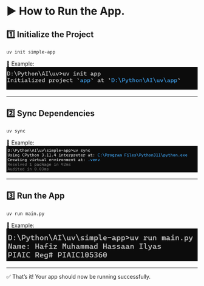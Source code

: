 # ▶️ How to Run the App.


## 1️⃣ Initialize the Project
```bash
uv init simple-app
```

📸 Example:  
![Project Initialization](image.png)

---

## 2️⃣ Sync Dependencies
```bash
uv sync
```

📸 Example:  
![Dependency Sync](image-1.png)

---

## 3️⃣ Run the App
```bash
uv run main.py
```

📸 Example:  
![App Execution](image-2.png)

---

✅ That’s it! Your app should now be running successfully.
